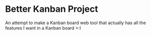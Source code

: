 # Better Kanban Project

An attempt to make a Kanban board web tool that actually has all the features I want in a Kanban board >:I